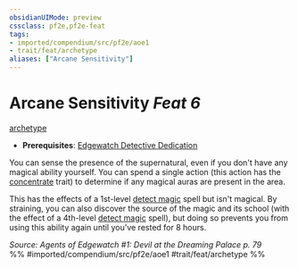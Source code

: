 ```yaml
---
obsidianUIMode: preview
cssclass: pf2e,pf2e-feat
tags:
- imported/compendium/src/pf2e/aoe1
- trait/feat/archetype
aliases: ["Arcane Sensitivity"]
---
```

# Arcane Sensitivity  *Feat 6*  
[archetype](archetype.md)  

- **Prerequisites**: [Edgewatch Detective Dedication](edgewatch-detective-dedication-aoe1.md)

You can sense the presence of the supernatural, even if you don't have any magical ability yourself. You can spend a single action (this action has the [concentrate](concentrate.md) trait) to determine if any magical auras are present in the area.

This has the effects of a 1st-level [detect magic](../spells/detect-magic.md) spell but isn't magical. By straining, you can also discover the source of the magic and its school (with the effect of a 4th-level [detect magic](../spells/detect-magic.md) spell), but doing so prevents you from using this ability again until you've rested for 8 hours.

*Source: Agents of Edgewatch #1: Devil at the Dreaming Palace p. 79*  
%% #imported/compendium/src/pf2e/aoe1 #trait/feat/archetype %%